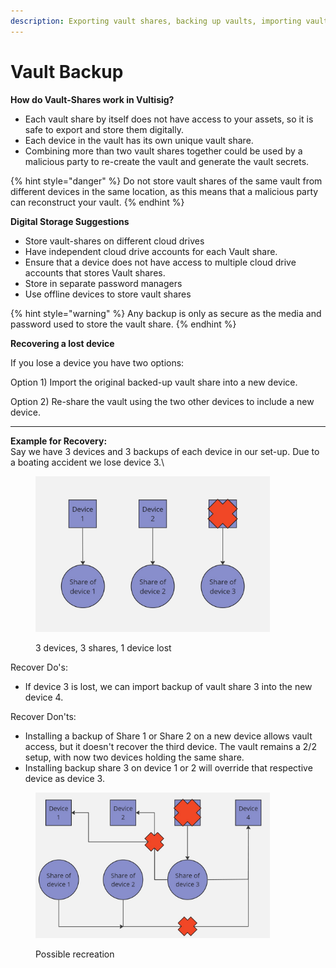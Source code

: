 ```yaml
---
description: Exporting vault shares, backing up vaults, importing vault shares.
---
```


# Vault Backup

**How do Vault-Shares work in Vultisig?**

* Each vault share by itself does not have access to your assets, so it is safe to export and store them digitally.
* Each device in the vault has its own unique vault share.&#x20;
* Combining more than two vault shares together could be used by a malicious party to re-create the vault and generate the vault secrets.&#x20;

{% hint style="danger" %}
Do not store vault shares of the same vault from different devices in the same location, as this means that a malicious party can reconstruct your vault.
{% endhint %}

**Digital Storage Suggestions**

* Store vault-shares on different cloud drives
* Have independent cloud drive accounts for each Vault share.
* Ensure that a device does not have access to multiple cloud drive accounts that stores Vault shares.
* Store in separate password managers
* Use offline devices to store vault shares

{% hint style="warning" %}
Any backup is only as secure as the media and password used to store the vault share.
{% endhint %}

**Recovering a lost device**

If you lose a device you have two options:

Option 1) Import the original backed-up vault share into a new device.&#x20;

Option 2) Re-share the vault using the two other devices to include a new device.

***

**Example for Recovery:**\
Say we have 3 devices and 3 backups of each device in our set-up.  Due to a boating accident we lose device 3.\


<figure><img src="../../.gitbook/assets/reconstruct 1.jpg" alt="" width="375"><figcaption><p>3 devices, 3 shares, 1 device lost</p></figcaption></figure>

Recover Do's:

* If device 3 is lost, we can import backup of vault share 3 into the new device 4.

Recover Don'ts:

* Installing a backup of Share 1 or Share 2 on a new device allows vault access, but it doesn't recover the third device. The vault remains a 2/2 setup, with now two devices holding the same share.
* Installing backup share 3 on device 1 or 2 will override that respective device as device 3.

<figure><img src="../../.gitbook/assets/reconstruct 2.jpg" alt="" width="375"><figcaption><p>Possible recreation</p></figcaption></figure>
